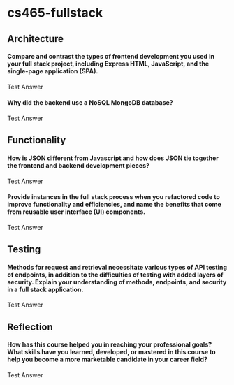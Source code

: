 # cs465-fullstack

## Architecture
#### Compare and contrast the types of frontend development you used in your full stack project, including Express HTML, JavaScript, and the single-page application (SPA).
Test Answer

#### Why did the backend use a NoSQL MongoDB database?
Test Answer

## Functionality
#### How is JSON different from Javascript and how does JSON tie together the frontend and backend development pieces?
Test Answer

#### Provide instances in the full stack process when you refactored code to improve functionality and efficiencies, and name the benefits that come from reusable user interface (UI) components.
Test Answer

## Testing
#### Methods for request and retrieval necessitate various types of API testing of endpoints, in addition to the difficulties of testing with added layers of security. Explain your understanding of methods, endpoints, and security in a full stack application.
Test Answer


## Reflection
#### How has this course helped you in reaching your professional goals? What skills have you learned, developed, or mastered in this course to help you become a more marketable candidate in your career field?
Test Answer
